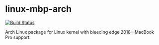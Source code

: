 linux-mbp-arch
==============

[![Build Status](https://cloud.drone.io/api/badges/aunali1/linux-mbp-arch/status.svg)](https://cloud.drone.io/aunali1/linux-mbp-arch)

Arch Linux package for Linux kernel with bleeding edge 2018+ MacBook Pro support.
